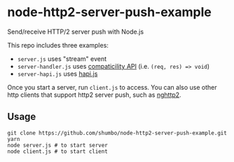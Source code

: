 # node-http2-server-push-example

Send/receive HTTP/2 server push with Node.js

This repo includes three examples:

+ `server.js` uses "stream" event
+ `server-handler.js` uses [compaticility API](https://nodejs.org/api/http2.html#http2_compatibility_api) (i.e. `(req, res) => void`)
+ `server-hapi.js` uses [hapi.js](https://hapi.dev/)

Once you start a server, run `client.js` to access. You can also use other http clients that support http2 server push, such as [nghttp2](https://nghttp2.org/documentation/index.html).

## Usage

```
git clone https://github.com/shumbo/node-http2-server-push-example.git
yarn
node server.js # to start server
node client.js # to start client
```
